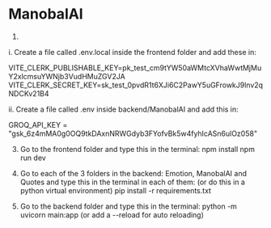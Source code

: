 # ManobalAI

1. 
   
   i. Create a file called .env.local inside the frontend folder and add these in:
      
   VITE_CLERK_PUBLISHABLE_KEY=pk_test_cm9tYW50aWMtcXVhaWwtMjMuY2xlcmsuYWNjb3VudHMuZGV2JA
   VITE_CLERK_SECRET_KEY=sk_test_0pvdR1t6XJi6C2PawY5uGFrowkJ9lnv2qNDCKv21B4

   ii. Create a file called .env inside backend/ManobalAI and add this in:

   GROQ_API_KEY = "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"

3. Go to the frontend folder and type this in the terminal:
 npm install
 npm run dev

4. Go to each of the 3 folders in the backend: Emotion, ManobalAI and Quotes and type this in the terminal in each of them: (or do this in a python virtual environment)
   pip install -r requirements.txt

5. Go to the backend folder and type this in the terminal:
   python -m uvicorn main:app (or add a --reload for auto reloading)

 
